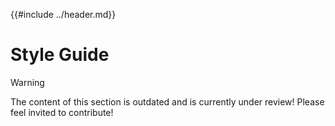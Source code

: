 {{#include ../header.md}}

# Style Guide
> [!WARNING]  
> The content of this section is outdated and is currently under review!
> Please feel invited to contribute!